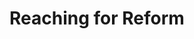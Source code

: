 ---
pid: LLG125
title: Reaching for Reform
location_transcription: City Hall Courtyard
zipcode: '19012'
outside_phl: 'Cheltenham PA '
neighborhood: 
age: '17'
age_range: 13-19
instagram: 
image_file_name: LLG_125.jpg
proposal_transcription: The two flags represent progress in social justice reform.
  Currently, the upside down flag sits on top representing a need for social justice
  reform. As the sun sets, the normal flag overtakes the upside down flag in their
  reflections, demonstrating that progress could be made.
topic: Human Rights,Inequality,Social Justice,Freedom
topic_summary: 0, 0, 0, 0
type: Sculpture Statue
keywords_other: shadows, flag, reflection, progress, social justice reform
credit: Gabriel Goldberg
image_labels: 
twitter: 
facebook: 
permalink: "/monuments/llg125/"
layout: item-page
---